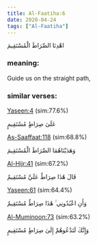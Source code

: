 ```yaml
---
title: Al-Faatiha:6
date: 2020-04-24
tags: ["Al-Faatiha"]
---
```

اهْدِنَا الصِّرَاطَ الْمُسْتَقِيمَ
### meaning: 
Guide us on the straight path,
### similar verses: 

[Yaseen:4](/36/4) (sim:77.6%)

عَلَىٰ صِرَاطٍ مُسْتَقِيمٍ

[As-Saaffaat:118](/37/118) (sim:68.8%)

وَهَدَيْنَاهُمَا الصِّرَاطَ الْمُسْتَقِيمَ

[Al-Hijr:41](/15/41) (sim:67.2%)

قَالَ هَٰذَا صِرَاطٌ عَلَيَّ مُسْتَقِيمٌ

[Yaseen:61](/36/61) (sim:64.4%)

وَأَنِ اعْبُدُونِي ۚ هَٰذَا صِرَاطٌ مُسْتَقِيمٌ

[Al-Muminoon:73](/23/73) (sim:63.2%)

وَإِنَّكَ لَتَدْعُوهُمْ إِلَىٰ صِرَاطٍ مُسْتَقِيمٍ
